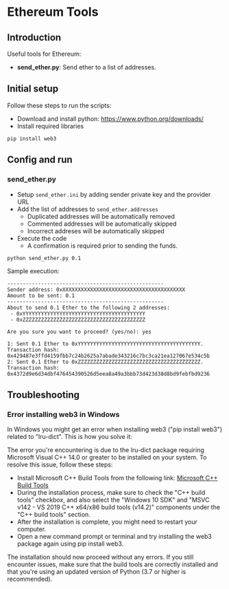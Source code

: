 # Ethereum Tools

## Introduction

Useful tools for Ethereum:
* **send_ether.py**: Send ether to a list of addresses.

## Initial setup

Follow these steps to run the scripts:

* Download and install python: https://www.python.org/downloads/
* Install required libraries

```
pip install web3
```

## Config and run

### send_ether.py

* Setup `send_ether.ini` by adding sender private key and the provider URL
* Add the list of addresses to `send_ether.addresses`
  * Duplicated addresses will be automatically removed
  * Commented addresses will be automatically skipped
  * Incorrect addreses will be automatically skipped
* Execute the code
  * A confirmation is required prior to sending the funds.

```
python send_ether.py 0.1
```

Sample execution:

```
---------------------------------------------------
Sender address: 0xXXXXXXXXXXXXXXXXXXXXXXXXXXXXXXXXXXXXXXXX
Amount to be sent: 0.1
---------------------------------------------------
About to send 0.1 Ether to the following 2 addresses:
 - 0xYYYYYYYYYYYYYYYYYYYYYYYYYYYYYYYYYYYYYYYY
 - 0xZZZZZZZZZZZZZZZZZZZZZZZZZZZZZZZZZZZZZZZZ

Are you sure you want to proceed? (yes/no): yes

1: Sent 0.1 Ether to 0xYYYYYYYYYYYYYYYYYYYYYYYYYYYYYYYYYYYYYYYY. Transaction hash: 0x429487e3ffd4159fbb7c24b2625a7abade343216c7bc3ca21ea127067e534c5b
2: Sent 0.1 Ether to 0xZZZZZZZZZZZZZZZZZZZZZZZZZZZZZZZZZZZZZZZZ. Transaction hash: 0x4372d9e6d34dbf476454390526d5eea8a49a3bbb73d423d38d8bd9febfbd9236
```

## Troubleshooting

### Error installing web3 in Windows

In Windows you might get an error when installing web3 ("pip install web3") related to "lru-dict".
This is how you solve it:

The error you're encountering is due to the lru-dict package requiring Microsoft Visual C++ 14.0 or greater to be installed on your system. To resolve this issue, follow these steps:

* Install Microsoft C++ Build Tools from the following link:  [Microsoft C++ Build Tools](https://visualstudio.microsoft.com/visual-cpp-build-tools/)
* During the installation process, make sure to check the "C++ build tools" checkbox, and also select the "Windows 10 SDK" and "MSVC v142 - VS 2019 C++ x64/x86 build tools (v14.2)" components under the "C++ build tools" section.
* After the installation is complete, you might need to restart your computer.
* Open a new command prompt or terminal and try installing the web3 package again using pip install web3.

The installation should now proceed without any errors. If you still encounter issues, make sure that the build tools are correctly installed and that you're using an updated version of Python (3.7 or higher is recommended).
